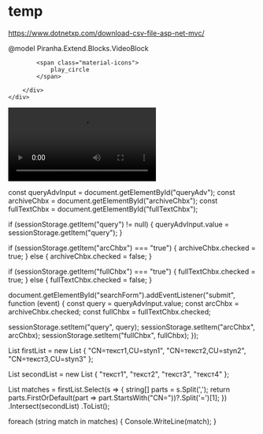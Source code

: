 # temp
https://www.dotnetxp.com/download-csv-file-asp-net-mvc/

@model Piranha.Extend.Blocks.VideoBlock
<link rel="stylesheet" href="https://fonts.googleapis.com/icon?family=Material+Icons">
<style>    
    #video_box {
        position: relative;
    }

    #video_overlays {
        position: absolute;
        width: 100%;
        min-height: 100%;
        background: rgb(34,193,195);
        background: linear-gradient(90deg, rgba(34,193,195,1) 0%, rgba(253,187,45,1) 39%, rgba(253,187,45,0.644782913165266) 59%, rgba(253,187,45,0) 100%);
        z-index: 100;
      /*   bottom: 10px;
        left: 10px; */
        justify-content: center;
        align-items: center;
        display: flex;
    }
    
    * {
  margin: 0;
  padding: 0;
  outline: 0;
  scroll-behavior: smooth;
  transition: 0.5s ease-in;
}

.circle {
  height: 100px;
  width: 100px;
  border-radius: 50%;
  background-color: #333;
  display: grid;
  place-content: center;
        justify-content: center;
        align-items: center;
  animation: grow 1s infinite;
}
.circle > span {
  color: #eee;
  font-size: 50px;
}

@@keyframes grow {
  from {
    box-shadow: 0px 0px 1em #000;
  }
  to {
    box-shadow: 0px 0px 3em #000;
  }
}

</style>

<div id="video_box">
    <div id="video_overlays">
        <div class="circle">

            <span class="material-icons">
                play_circle
            </span>

        </div>
    </div>
<video class="mw-100" controls>
    <source src="@Url.Content(Model.Body)">
    Your browser does not support the video tag.
</video>
</div>

const queryAdvInput = document.getElementById("queryAdv");
const archiveChbx = document.getElementById("archiveChbx");
const fullTextChbx = document.getElementById("fullTextChbx");

if (sessionStorage.getItem("query") != null) {
  queryAdvInput.value = sessionStorage.getItem("query");
}

if (sessionStorage.getItem("arcChbx") === "true") {
  archiveChbx.checked = true;
} else {
  archiveChbx.checked = false;
}

if (sessionStorage.getItem("fullChbx") === "true") {
  fullTextChbx.checked = true;
} else {
  fullTextChbx.checked = false;
}

document.getElementById("searchForm").addEventListener("submit", function (event) {
  const query = queryAdvInput.value;
  const arcChbx = archiveChbx.checked;
  const fullChbx = fullTextChbx.checked;

  sessionStorage.setItem("query", query);
  sessionStorage.setItem("arcChbx", arcChbx);
  sessionStorage.setItem("fullChbx", fullChbx);
});



List<string> firstList = new List<string>
{
    "CN=текст1,CU=styn1",
    "CN=текст2,CU=styn2",
    "CN=текст3,CU=styn3"
};

List<string> secondList = new List<string>
{
    "текст1",
    "текст2",
    "текст3",
    "текст4"
};

List<string> matches = firstList.Select(s => 
    {
        string[] parts = s.Split(',');
        return parts.FirstOrDefault(part => part.StartsWith("CN="))?.Split('=')[1];
    })
    .Intersect(secondList)
    .ToList();

foreach (string match in matches)
{
    Console.WriteLine(match);
}
